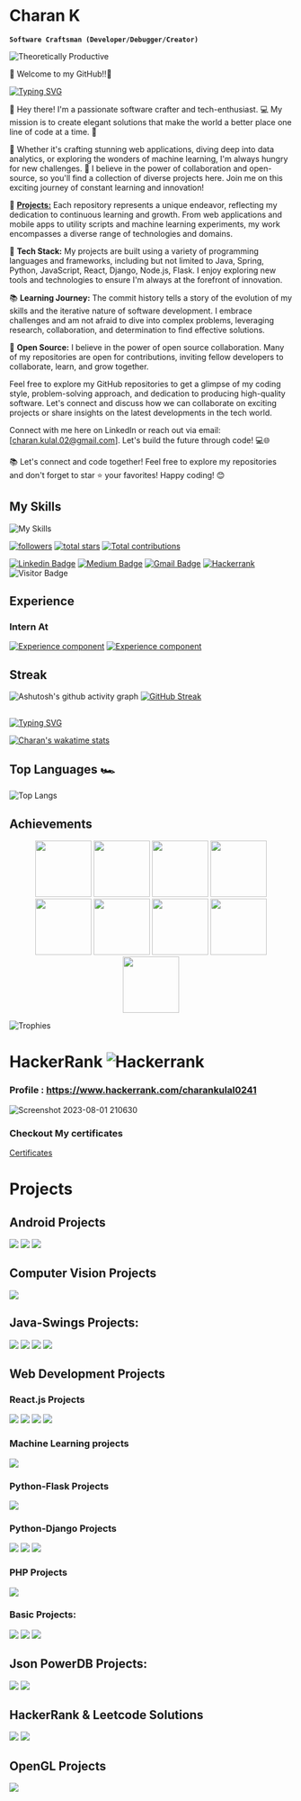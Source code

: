 # 	Charan K
**`Software Craftsman (Developer/Debugger/Creator)`**

![Theoretically Productive](https://img.shields.io/badge/THEORETICALLY-PRODUCTIVE-blueviolet)

🌟 Welcome to my GitHub!!🌟

[![Typing SVG](https://readme-typing-svg.demolab.com?font=Consolas&duration=1000&pause=500&color=F7291D&background=234C1300&width=435&lines=Hey%2C+I+Am+Charan+K;Welcome+to+My+GITHUB+%E2%98%A2%EF%B8%8F)](https://git.io/typing-svg)

👋 Hey there! I'm  a passionate software crafter and tech-enthusiast. 💻 My mission is to create elegant solutions that make the world a better place one line of code at a time. 🚀

🎨 Whether it's crafting stunning web applications, diving deep into data analytics, or exploring the wonders of machine learning, I'm always hungry for new challenges. 🌌 I believe in the power of collaboration and open-source, so you'll find a collection of diverse projects here. Join me on this exciting journey of constant learning and innovation!

🚀 **<a href="https://github.com/charankulal#Projects">Projects:</a>** Each repository represents a unique endeavor, reflecting my dedication to continuous learning and growth. From web applications and mobile apps to utility scripts and machine learning experiments, my work encompasses a diverse range of technologies and domains.

🔧 **Tech Stack:** My projects are built using a variety of programming languages and frameworks, including but not limited to Java, Spring, Python, JavaScript, React, Django, Node.js, Flask. I enjoy exploring new tools and technologies to ensure I'm always at the forefront of innovation.

📚 **Learning Journey:** The commit history tells a story of the evolution of my skills and the iterative nature of software development. I embrace challenges and am not afraid to dive into complex problems, leveraging research, collaboration, and determination to find effective solutions.

🌟 **Open Source:** I believe in the power of open source collaboration. Many of my repositories are open for contributions, inviting fellow developers to collaborate, learn, and grow together.

Feel free to explore my GitHub repositories to get a glimpse of my coding style, problem-solving approach, and dedication to producing high-quality software. Let's connect and discuss how we can collaborate on exciting projects or share insights on the latest developments in the tech world.

Connect with me here on LinkedIn or reach out via email: [charan.kulal.02@gmail.com]. Let's build the future through code! 💻🌐

📚 Let's connect and code together! Feel free to explore my repositories and don't forget to star ⭐️ your favorites! Happy coding! 😊

## My Skills

![My Skills](https://skillicons.dev/icons?i=java,py,git,github,c,cpp,bootstrap,spring,react,nodejs,html,css,javascript,django,flask,eclipse,maven,gradle,vscode,idea,androidstudio,linux,firebase,angular,hibernate,md,mysql,mongodb,postman,powershell,stackoverflow,)

   <p align="left">
      <a href="https://github.com/charankulal?tab=followers">
         <img alt="followers" title="Follow me on Github" src="https://custom-icon-badges.demolab.com/github/followers/charankulal?style=for-the-badge&color=236ad3&labelColor=1155ba&logo=person-add&label=Follow&logoColor=white"/></a>
      <a href="https://github.com/charankulal?tab=repositories&sort=stargazers">
         <img alt="total stars" title="Total stars on GitHub" src="https://custom-icon-badges.demolab.com/github/stars/charankulal?style=for-the-badge&color=55960c&labelColor=488207&logo=star"/></a>
         <a href="https://github.com/charankulal?tab=repositories&sort=stargazers">
         <img alt="Total contributions" title="Total Contribution" src="https://custom-icon-badges.demolab.com/badge/dynamic/json?style=for-the-badge&logo=graph&logoColor=fff&color=blue&label=Total%20Contributions&query=%24.totalContributions&url=https%3A%2F%2Fstreak-stats.demolab.com%2F%3Fuser%3Dcharankulal%26type%3Djson"/>
         </a>
</p>     
<p align="center">

   [![Linkedin Badge](https://img.shields.io/badge/-charankulal-blue?style=flat-square&logo=Linkedin&logoColor=white&link=https://www.linkedin.com/in/)](https://www.linkedin.com/in/charan-kulal/)
[![Medium Badge](https://img.shields.io/badge/-charan-03a57a?style=flat-square&labelColor=000000&logo=Medium&link=https:https://medium.com/@geekycherryin)](https://medium.com/@geekycherryin)
[![Gmail Badge](https://img.shields.io/badge/-charan.kulal.02@gmail.com-c14438?style=flat-square&logo=Gmail&logoColor=white&link=mailto:charan.kulal.02@gmail.com)](mailto:charan.kulal.02@gmail.com)
[![Hackerrank](https://img.shields.io/badge/-charan-2EC866?style=flat-square&logo=HackerRank&logoColor=white&link=https://www.hackerrank.com/charankulal0241/)](https://www.hackerrank.com/charankulal0241)
![Visitor Badge](https://visitor-badge.feriirawann.repl.co?username=charankulal&repo=charankulal)
</p>


## Experience
### Intern At
[![Experience component](https://readme-components.vercel.app/api?component=experience&company=persistent)](https://github.com/harish-sethuraman/readme-components)
[![Experience component](https://readme-components.vercel.app/api?component=experience&company=vraio)](https://github.com/harish-sethuraman/readme-components)



## Streak
![Ashutosh's github activity graph](https://github-readme-activity-graph.vercel.app/graph?username=charankulal&bg_color=fffff0&color=708090&line=24292e&point=24292e&area=true&hide_border=true)
   [![GitHub Streak](https://streak-stats.demolab.com/?user=charankulal)](https://git.io/streak-stats)

##

[![Typing SVG](https://readme-typing-svg.demolab.com?font=Algerian&duration=500&pause=700&color=ffffff&background=234C1300&width=435&lines=My+Github+Stats+📈)](https://git.io/typing-svg)

   [![Charan's wakatime stats](https://github-readme-stats.vercel.app/api/wakatime?username=charankulal)](https://github.com/charankulal/github-readme-stats)


## Top Languages 🏎️

![Top Langs](https://github-readme-stats.vercel.app/api/top-langs/?username=charankulal&hide_progress=false&PAT_1)

## Achievements
<p align="center">
<img src="https://github.com/charankulal/charankulal/assets/78293787/a85fb58e-425d-4da7-8d9e-7296e68c5a7c" width="100px"/>
<img src="https://github.com/charankulal/charankulal/assets/78293787/cce5be39-04f6-4c2e-9d11-50a696007610" width="100px"/>
<img src="https://github.com/charankulal/charankulal/assets/78293787/f63ff918-aa7c-44e7-b54b-8c919c5a9a46" width="100px"/>
<img src="https://github.com/charankulal/charankulal/assets/78293787/7dea4c85-e0df-401d-a5a8-9c4f9e3a2b9b" width="100px"/>
<img src="https://github.com/charankulal/charankulal/assets/78293787/6e5fec8c-9285-4e23-8946-8f87208c1391" width="100px"/>
<img src="https://github.com/charankulal/charankulal/assets/78293787/acc3b5f6-1197-4185-ad3b-1002583c1889" width="100px"/>
<img src="https://github.com/charankulal/charankulal/assets/78293787/642fd2a6-3bc7-4dd4-9983-5194efbc9d32" width="100px"/>
<img src="https://github.com/charankulal/charankulal/assets/78293787/9e2874b5-9964-4db2-b1f5-648c10953b71" width="100px"/>
<img src="https://github.com/charankulal/charankulal/assets/78293787/20c8c4b6-79c5-4c2a-a1d8-97e1362a411a" width="100px"/>
   
![Trophies](https://github-profile-trophy.vercel.app/?username=charankulal&theme=onedark)
</p>



# HackerRank ![Hackerrank](https://img.shields.io/badge/-Hackerrank-2EC866?style=for-the-badge&logo=HackerRank&logoColor=white) 

### Profile : https://www.hackerrank.com/charankulal0241

![Screenshot 2023-08-01 210630](https://github.com/charankulal/charankulal/assets/78293787/c597f6d0-d5aa-49fc-bbf3-1655cebcc29d)

### Checkout My certificates 
<a href="./CERTIFICATES.md">Certificates</a>



# Projects

## Android Projects
<p>
<a href="https://github.com/charankulal/UltraPlayer">
 <img  src="https://github-readme-stats.vercel.app/api/pin/?username=charankulal&repo=UltraPlayer"></a>

 <a href="https://github.com/charankulal/Newszy-News-aggregator-mobile-app">
 <img  src="https://github-readme-stats.vercel.app/api/pin/?username=charankulal&repo=Newszy-News-aggregator-mobile-app"></a>

  <a href="https://github.com/charankulal/Notes-Android ">
 <img  src="https://github-readme-stats.vercel.app/api/pin/?username=charankulal&repo=Notes-Android"></a>
</p>

## Computer Vision Projects
<p>
   <a href="https://github.com/charankulal/Hand-Tracking-Module ">
 <img  src="https://github-readme-stats.vercel.app/api/pin/?username=charankulal&repo=Hand-Tracking-Module"/></a>
</p>

## Java-Swings Projects:
<p>
  <a href="https://github.com/charankulal/Hotel-Management-System-using-Java-swings">
 <img  src="https://github-readme-stats.vercel.app/api/pin/?username=charankulal&repo=Hotel-Management-System-using-Java-swings"></a>

   <a href="https://github.com/charankulal/ATM-Simulation-System-using-java-swings">
 <img  src="https://github-readme-stats.vercel.app/api/pin/?username=charankulal&repo=ATM-Simulation-System-using-java-swings"></a>

   <a href="https://github.com/charankulal/Travel-Management-System">
 <img  src="https://github-readme-stats.vercel.app/api/pin/?username=charankulal&repo=Travel-Management-System"></a>

 <a href="https://github.com/charankulal/Sudoku">
 <img  src="https://github-readme-stats.vercel.app/api/pin/?username=charankulal&repo=Sudoku"></a>

</p>

## Web Development Projects
### React.js Projects

 <p>

 <a href="https://github.com/charankulal/Newszy-News-at-your-finger-tips">
 <img  src="https://github-readme-stats.vercel.app/api/pin/?username=charankulal&repo=Newszy-News-at-your-finger-tips"></a>
 <a href="https://github.com/charankulal/iNotes">
 <img  src="https://github-readme-stats.vercel.app/api/pin/?username=charankulal&repo=iNotes"></a>

 <a href="https://github.com/charankulal/myTasks-A-Task-Manager">
 <img  src="https://github-readme-stats.vercel.app/api/pin/?username=charankulal&repo=myTasks-A-Task-Manager"></a>

 <a href="https://github.com/charankulal/Simple-Calculator-Using-ReactJs">
 <img  src="https://github-readme-stats.vercel.app/api/pin/?username=charankulal&repo=Simple-Calculator-Using-ReactJs"></a>

 </p>

 ### Machine Learning projects
 <a href="https://github.com/charankulal/Chicken-disease-prediction">
 <img  src="https://github-readme-stats.vercel.app/api/pin/?username=charankulal&repo=Chicken-disease-prediction"></a>

 ### Python-Flask Projects
  <a href="https://github.com/charankulal/Image-Format-Converter-using-Flask">
 <img  src="https://github-readme-stats.vercel.app/api/pin/?username=charankulal&repo=Image-Format-Converter-using-Flask"></a>

  ### Python-Django Projects
  <a href="https://github.com/charankulal/News-Aggregator-using-Django">
 <img  src="https://github-readme-stats.vercel.app/api/pin/?username=charankulal&repo=News-Aggregator-using-Django"></a>
  <a href="https://github.com/charankulal/Learning-Management-System-Django">
 <img  src="https://github-readme-stats.vercel.app/api/pin/?username=charankulal&repo=Learning-Management-System-Django"></a>
  <a href="https://github.com/charankulal/StudentSync">
 <img  src="https://github-readme-stats.vercel.app/api/pin/?username=charankulal&repo=StudentSync"></a>

 ### PHP Projects
   <a href="https://github.com/charankulal/Courier-Management-System-using-PHP-and-SQL">
 <img  src="https://github-readme-stats.vercel.app/api/pin/?username=charankulal&repo=Courier-Management-System-using-PHP-and-SQL"></a>

 ### Basic Projects:
 <a href="https://github.com/charankulal/Dance-Academy-Website">
 <img  src="https://github-readme-stats.vercel.app/api/pin/?username=charankulal&repo=Dance-Academy-Website"></a>

  <a href="https://github.com/charankulal/Covid-19-cases-visualizer-on-worldmap">
 <img  src="https://github-readme-stats.vercel.app/api/pin/?username=charankulal&repo=Covid-19-cases-visualizer-on-worldmap"></a>

  <a href="https://github.com/charankulal/Currency-Converter-Web-App">
 <img  src="https://github-readme-stats.vercel.app/api/pin/?username=charankulal&repo=Currency-Converter-Web-App"></a>

## Json PowerDB Projects:
 <a href="https://github.com/charankulal/JPDB-Micro-Project">
 <img  src="https://github-readme-stats.vercel.app/api/pin/?username=charankulal&repo=JPDB-Micro-Project"></a>
 <a href="https://github.com/charankulal/JSON-Power-DB-Project">
 <img  src="https://github-readme-stats.vercel.app/api/pin/?username=charankulal&repo=JSON-Power-DB-Project"></a>

 

## HackerRank & Leetcode Solutions
<p>
<a href="https://github.com/charankulal/HackerRank-Solutions">
 <img  src="https://github-readme-stats.vercel.app/api/pin/?username=charankulal&repo=HackerRank-Solutions"></a>
<a href="https://github.com/charankulal/Leetcode-Solutions">
 <img  src="https://github-readme-stats.vercel.app/api/pin/?username=charankulal&repo=Leetcode-Solutions"></a>
 
</p>

## OpenGL Projects
  <a href="https://github.com/charankulal/BinaryTreeOperation-CG">
 <img  src="https://github-readme-stats.vercel.app/api/pin/?username=charankulal&repo=BinaryTreeOperation-CG"></a>

  
